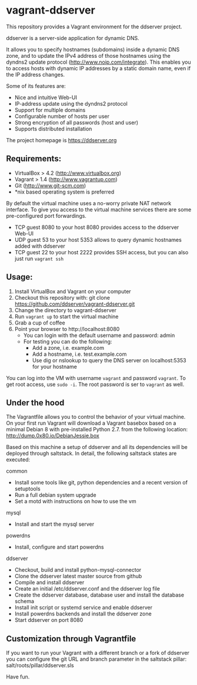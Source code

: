 vagrant-ddserver
================

This repository provides a Vagrant environment for the ddserver project.

ddserver is a server-side application for dynamic DNS.

It allows you to specify hostnames (subdomains) inside a dynamic DNS zone,
and to update the IPv4 address of those hostnames using the dyndns2 update
protocol (http://www.noip.com/integrate). This enables you to access hosts
with dynamic IP addresses by a static domain name, even if the IP address
changes.

Some of its features are:

* Nice and intuitive Web-UI
* IP-address update using the dyndns2 protocol
* Support for multiple domains
* Configurable number of hosts per user
* Strong encryption of all passwords (host and user)
* Supports distributed installation

The project homepage is https://ddserver.org


Requirements:
-------------
- VirtualBox > 4.2 (http://www.virtualbox.org)
- Vagrant > 1.4 (http://www.vagrantup.com)
- Git (http://www.git-scm.com)
- *nix based operating system is preferred

By default the virtual machine uses a no-worry private NAT network interface.
To give you access to the virtual machine services there are some pre-configured
port forwardings.

- TCP guest 8080 to your host 8080
  provides access to the ddserver Web-UI
- UDP guest 53 to your host 5353
  allows to query dynamic hostnames added with ddserver
- TCP guest 22 to your host 2222
  provides SSH access, but you can also just run `vagrant ssh`


Usage:
------
1. Install VirtualBox and Vagrant on your computer
2. Checkout this repository with: git clone https://github.com/ddserver/vagrant-ddserver.git
3. Change the directory to vagrant-ddserver
4. Run `vagrant up` to start the virtual machine
5. Grab a cup of coffee
6. Point your browser to http://localhost:8080
   - You can login with the default username and password: admin
   - For testing you can do the following:
     - Add a zone, i.e. example.com
     - Add a hostname, i.e. test.example.com
     - Use dig or nslookup to query the DNS server on localhost:5353 for your hostname

You can log into the VM with username `vagrant` and password `vagrant`.
To get root access, use `sudo -i`. The root password is ser to `vagrant` as well.


Under the hood
--------------
The Vagrantfile allows you to control the behavior of your virtual machine.
On your first run Vagrant will download a Vagrant basebox based on a minimal
Debian 8 with pre-installed Python 2.7. from the following location:
http://dump.0x80.io/DebianJessie.box

Based on this machine a setup of ddserver and all its dependencies will be
deployed through saltstack. In detail, the following saltstack states are
executed:

common
  - Install some tools like git, python dependencies and a recent version of setuptools
  - Run a full debian system upgrade
  - Set a motd with instructions on how to use the vm

mysql
  - Install and start the mysql server

powerdns
  - Install, configure and start powerdns

ddserver
  - Checkout, build and install python-mysql-connector
  - Clone the ddserver latest master source from github
  - Compile and install ddserver
  - Create an initial /etc/ddserver.conf and the ddserver log file
  - Create the ddserver database, database user and install the database schema
  - Install init script or systemd service and enable ddserver
  - Install powerdns backends and install the ddserver zone
  - Start ddserver on port 8080


Customization through Vagrantfile
---------------------------------
If you want to run your Vagrant with a different branch or a fork of ddserver
you can configure the git URL and branch parameter in the saltstack pillar:
    salt/roots/pillar/ddserver.sls



Have fun.
